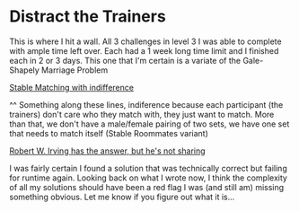 # Distract the Trainers

This is where I hit a wall. All 3 challenges in level 3 I was able to complete with ample time left over. Each had a 1 week long time limit and I finished each in 2 or 3 days. This one that I'm certain is a variate of the Gale-Shapely Marriage Problem

[Stable Matching with indifference](https://en.wikipedia.org/wiki/Stable_marriage_with_indifference)

^^ Something along these lines, indiference because each participant (the trainers) don't care who they match with, they just want to match. More than that, we don't have a male/female pairing of two sets, we have one set that needs to match itself (Stable Roommates variant) 

[Robert W. Irving has the answer, but he's not sharing](http://citeseerx.ist.psu.edu/viewdoc/download?doi=10.1.1.108.7366&rep=rep1&type=pdf)

I was fairly certain I found a solution that was technically correct but failing for runtime again. Looking back on what I wrote now, I think the complexity of all my solutions should have been a red flag I was (and still am) missing something obvious. Let me know if you figure out what it is...